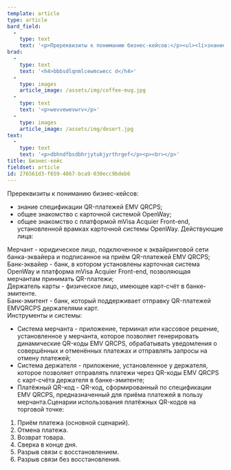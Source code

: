 ```yaml
---
template: article
type: article
bard_field:
  -
    type: text
    text: '<p>Пререквизиты к пониманию бизнес-кейсов:</p><ul><li>знание спецификации QR-платежей EMV QRCPS;</li><li>общее знакомство с карточной системой OpenWay;</li><li>общее знакомство с платформой mVisa Acquier Front-end, установленной врамках карточной системы OpenWay. Действующие лица:</li></ul><ul><li>Мерчант - юридическое лицо, подключенное к эквайринговой сети банка-эквайера и подписанное на приём QR-платежей EMV QRCPS;</li><li>Банк-эквайер - банк, в котором установлены карточная система OpenWay и платформа mVisa Acquier Front-end, позволяющая мерчантам принимать QR-платежи;</li><li>Держатель карты - физическое лицо, имеющее карт-счёт в банке-эмитенте.</li><li>Банк-эмитент - банк, который поддерживает отправку QR-платежей EMVQRCPS держателями карт. Инструменты и системы:</li></ul><ul><li>Система мерчанта - приложение, терминал или кассовое решение, установленное у мерчанта, которое позволяет генерировать динамические QR-коды EMV QRCPS, обрабатывать уведомления о совершённых и отменённых платежах и отправлять запросы на отмену платежей;</li><li>Система держателя - приложение, установленное у держателя, которое позволяет отправлять платежи через QR-коды EMV QRCPS с карт-счёта держателя в банке-эмитенте;</li><li>Платёжный QR-код - QR-код, сформированный по спецификации EMV QRCPS, предназначенный для приёма платежей в пользу мерчанта.Сценарии использования платёжных QR-кодов на торговой точке:</li></ul><ol><li>Приём платежа (основной сценарий).</li><li>Отмена платежа.</li><li>Возврат товара.</li><li>Сверка в конце дня.</li><li>Разрыв связи с восстановлением.</li><li>Разрыв связи без восстановления.</li></ol>'
brad:
  -
    type: text
    text: '<h4>bbbsdlqnmlcewmcwecc d</h4>'
  -
    type: images
    article_image: /assets/img/coffee-mug.jpg
  -
    type: text
    text: '<p>wevvewevwrv</p>'
  -
    type: images
    article_image: /assets/img/desert.jpg
text:
  -
    type: text
    text: '<p>dbhndfbsdbhrjytukjyrthrgef</p><p><br></p>'
title: Бизнес-кейс
fieldset: article
id: 276561d3-f659-4867-bca9-030ecc9bdeb6
---
```

<p>Пререквизиты к пониманию бизнес-кейсов:
</p>
<ul>
	<li>знание спецификации QR-платежей EMV QRCPS;</li>
	<li>общее знакомство с карточной системой OpenWay;</li>
	<li>общее знакомство с платформой mVisa Acquier Front-end, установленной врамках карточной системы OpenWay. Действующие лица:</li>
</ul>
<p>Мерчант - юридическое лицо, подключенное к эквайринговой сети банка-эквайера и подписанное на приём QR-платежей EMV QRCPS;<br>Банк-эквайер - банк, в котором установлены карточная система OpenWay и платформа mVisa Acquier Front-end, позволяющая мерчантам принимать QR-платежи;<br>Держатель карты - физическое лицо, имеющее карт-счёт в банке-эмитенте.<br>Банк-эмитент - банк, который поддерживает отправку QR-платежей EMVQRCPS держателями карт. <br>Инструменты и системы:
</p>
<ul>
	<li>Система мерчанта - приложение, терминал или кассовое решение, установленное у мерчанта, которое позволяет генерировать динамические QR-коды EMV QRCPS, обрабатывать уведомления о совершённых и отменённых платежах и отправлять запросы на отмену платежей;</li>
	<li>Система держателя - приложение, установленное у держателя, которое позволяет отправлять платежи через QR-коды EMV QRCPS с карт-счёта держателя в банке-эмитенте;</li>
	<li>Платёжный QR-код - QR-код, сформированный по спецификации EMV QRCPS, предназначенный для приёма платежей в пользу мерчанта.Сценарии использования платёжных QR-кодов на торговой точке:</li>
</ul>
</p>
<ol>
	<li>Приём платежа (основной сценарий).</li>
	<li>Отмена платежа.</li>
	<li>Возврат товара.</li>
	<li>Сверка в конце дня.</li>
	<li>Разрыв связи с восстановлением.</li>
	<li>Разрыв связи без восстановления.</li>
</ol>

